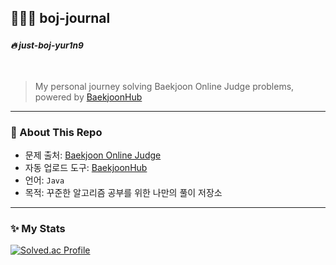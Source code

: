 ## 👩🏻‍💻 boj-journal
### *<sub>🔥&nbsp;just-boj-yur1n9</sub>*
<br>

> My personal journey solving Baekjoon Online Judge problems, powered by [BaekjoonHub](https://github.com/BaekjoonHub/BaekjoonHub)

---

### 📌 About This Repo
- 문제 출처: [Baekjoon Online Judge](https://www.acmicpc.net/)
- 자동 업로드 도구: [BaekjoonHub](https://github.com/BaekjoonHub/BaekjoonHub)
- 언어: `Java` 
- 목적: 꾸준한 알고리즘 공부를 위한 나만의 풀이 저장소

---

### ✨ My Stats
[![Solved.ac Profile](http://mazassumnida.wtf/api/v2/generate_badge?boj=yur1n9)](https://solved.ac/yur1n9)
